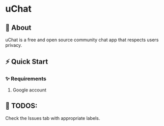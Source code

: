 # uChat 

## 🤔 About
uChat is a free and open source community chat app that respects users privacy.

## ⚡ Quick Start
### ✨ Requirements
1. Google account

## 🐒 TODOS:
Check the Issues tab with appropriate labels.
